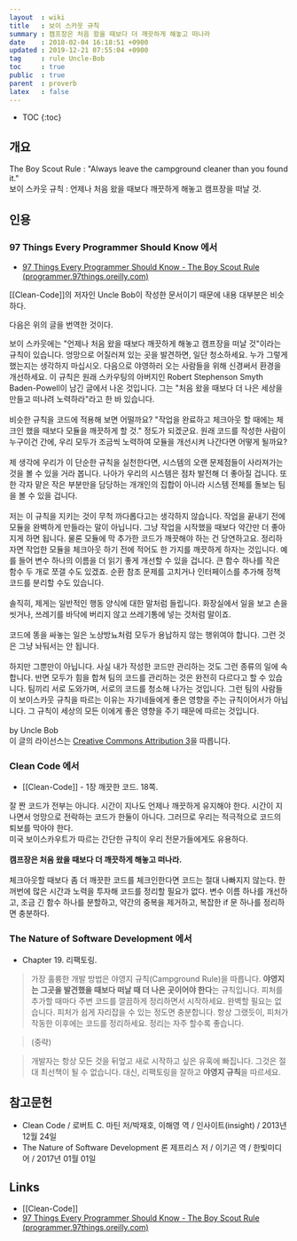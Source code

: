 ```yaml
---
layout  : wiki
title   : 보이 스카웃 규칙
summary : 캠프장은 처음 왔을 때보다 더 깨끗하게 해놓고 떠나라
date    : 2018-02-04 16:18:51 +0900
updated : 2019-12-21 07:55:04 +0900
tag     : rule Uncle-Bob
toc     : true
public  : true
parent  : proverb
latex   : false
---
```

* TOC
{:toc}

## 개요

>
The Boy Scout Rule : "Always leave the campground cleaner than you found it."  
보이 스카웃 규칙 : 언제나 처음 왔을 때보다 깨끗하게 해놓고 캠프장을 떠날 것.

## 인용

### 97 Things Every Programmer Should Know 에서

* [97 Things Every Programmer Should Know - The Boy Scout Rule (programmer.97things.oreilly.com)](http://programmer.97things.oreilly.com/wiki/index.php/The_Boy_Scout_Rule )

[[Clean-Code]]의 저자인 Uncle Bob이 작성한 문서이기 때문에 내용 대부분은 비슷하다.

다음은 위의 글을 번역한 것이다.

>
보이 스카웃에는 "언제나 처음 왔을 때보다 깨끗하게 해놓고 캠프장을 떠날 것"이라는 규칙이 있습니다.
엉망으로 어질러져 있는 곳을 발견하면, 일단 청소하세요.
누가 그렇게 했는지는 생각하지 마십시오.
다음으로 야영하러 오는 사람들을 위해 신경써서 환경을 개선하세요.
이 규칙은 원래 스카우팅의 아버지인 Robert Stephenson Smyth Baden-Powell이 남긴 글에서 나온 것입니다.
그는 "처음 왔을 때보다 더 나은 세상을 만들고 떠나려 노력하라"라고 한 바 있습니다.
<br /><br />
비슷한 규칙을 코드에 적용해 보면 어떨까요?
"작업을 완료하고 체크아웃 할 때에는 체크인 했을 때보다 모듈을 깨끗하게 할 것." 정도가 되겠군요.
원래 코드를 작성한 사람이 누구이건 간에, 우리 모두가 조금씩 노력하여 모듈을 개선시켜 나간다면 어떻게 될까요?
<br /><br />
제 생각에 우리가 이 단순한 규칙을 실천한다면, 시스템의 오랜 문제점들이 사라져가는 것을 볼 수 있을 거라 봅니다.
나아가 우리의 시스템은 점차 발전해 더 좋아질 겁니다.
또한 각자 맡은 작은 부분만을 담당하는 개개인의 집합이 아니라 시스템 전체를 돌보는 팀을 볼 수 있을 겁니다.
<br /><br />
저는 이 규칙을 지키는 것이 무척 까다롭다고는 생각하지 않습니다.
작업을 끝내기 전에 모듈을 완벽하게 만들라는 말이 아닙니다.
그냥 작업을 시작했을 때보다 약간만 더 좋아지게 하면 됩니다.
물론 모듈에 막 추가한 코드가 깨끗해야 하는 건 당연하고요.
정리하자면 작업한 모듈을 체크아웃 하기 전에 적어도 한 가지를 깨끗하게 하자는 것입니다.
예를 들어 변수 하나의 이름을 더 읽기 좋게 개선할 수 있을 겁니다.
큰 함수 하나를 작은 함수 두 개로 쪼갤 수도 있겠죠.
순환 참조 문제를 고치거나 인터페이스를 추가해 정책 코드를 분리할 수도 있습니다.
<br /><br />
솔직히, 제게는 일반적인 행동 양식에 대한 말처럼 들립니다.
화장실에서 일을 보고 손을 씻거나, 쓰레기를 바닥에 버리지 않고 쓰레기통에 넣는 것처럼 말이죠.
<br /><br />
코드에 똥을 싸놓는 일은 노상방뇨처럼 모두가 용납하지 않는 행위여야 합니다.
그런 것은 그냥 놔둬서는 안 됩니다.
<br /><br />
하지만 그뿐만이 아닙니다. 사실 내가 작성한 코드만 관리하는 것도 그런 종류의 일에 속합니다.
반면 모두가 힘을 합쳐 팀의 코드를 관리하는 것은 완전히 다르다고 할 수 있습니다.
팀끼리 서로 도와가며, 서로의 코드를 청소해 나가는 것입니다.
그런 팀의 사람들이 보이스카웃 규칙을 따르는 이유는 자기네들에게 좋은 영향을 주는 규칙이어서가 아닙니다.
그 규칙이 세상의 모든 이에게 좋은 영향을 주기 때문에 따르는 것입니다.
<br /><br />
by Uncle Bob  
이 글의 라이선스는 [Creative Commons Attribution 3](https://creativecommons.org/licenses/by/3.0/us/ )을 따릅니다.

### Clean Code 에서

* [[Clean-Code]] - 1장 깨끗한 코드. 18쪽.

>
잘 짠 코드가 전부는 아니다.
시간이 지나도 언제나 깨끗하게 유지해야 한다.
시간이 지나면서 엉망으로 전락하는 코드가 한둘이 아니다.
그러므로 우리는 적극적으로 코드의 퇴보를 막아야 한다.  
미국 보이스카우트가 따르는 간단한 규칙이 우리 전문가들에게도 유용하다.
<br />
<br />
**캠프장은 처음 왔을 때보다 더 깨끗하게 해놓고 떠나라.**
<br />
<br />
체크아웃할 때보다 좀 더 깨끗한 코드를 체크인한다면 코드는 절대 나빠지지 않는다.
한꺼번에 많은 시간과 노력을 투자해 코드를 정리할 필요가 없다.
변수 이름 하나를 개선하고, 조금 긴 함수 하나를 분할하고, 약간의 중복을 제거하고, 복잡한 if 문 하나를 정리하면 충분하다.

### The Nature of Software Development 에서

* Chapter 19. 리팩토링.

> 가장 훌륭한 개발 방법은 야영지 규칙(Campground Rule)을 따릅니다.
**야영지는 그곳을 발견했을 때보다 떠날 때 더 나은 곳이어야 한다**는 규칙입니다.
피처를 추가할 때마다 주변 코드를 깔끔하게 정리하면서 시작하세요.
완벽할 필요는 없습니다.
피처가 쉽게 자리잡을 수 있는 정도면 충분합니다.
항상 그랬듯이, 피처가 작동한 이후에는 코드를 정리하세요.
정리는 자주 할수록 좋습니다.

> (중략)

> 개발자는 항상 모든 것을 뒤엎고 새로 시작하고 싶은 유혹에 빠집니다.
그것은 절대 최선책이 될 수 없습니다.
대신, 리팩토링을 잘하고 **야영지 규칙**을 따르세요.

## 참고문헌
* Clean Code / 로버트 C. 마틴 저/박재호, 이해영 역 / 인사이트(insight) / 2013년 12월 24일
* The Nature of Software Development 론 제프리스 저 / 이기곤 역 / 한빛미디어 / 2017년 01월 01일

## Links

* [[Clean-Code]]
* [97 Things Every Programmer Should Know - The Boy Scout Rule (programmer.97things.oreilly.com)](http://programmer.97things.oreilly.com/wiki/index.php/The_Boy_Scout_Rule )



